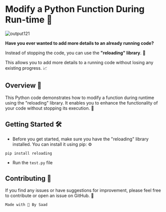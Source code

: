 # Modify a Python Function During Run-time 🚀

![output121](https://github.com/SaadARazzaq/PythonLive/assets/123338307/bfca6a54-8e1c-48a1-ba1c-ffac06fd2f20)

**Have you ever wanted to add more details to an already running code?**

Instead of stopping the code, you can use the **"reloading" library**. 🔄

This allows you to add more details to a running code without losing any existing progress. 📈

## Overview 📝

This Python code demonstrates how to modify a function during runtime using the "reloading" library. It enables you to enhance the functionality of your code without stopping its execution. 🐍

## Getting Started 🛠️

- Before you get started, make sure you have the "reloading" library installed. You can install it using pip: ⚙️

```bash
pip install reloading
```

- Run the `test.py` file

## Contributing 🤝

If you find any issues or have suggestions for improvement, please feel free to contribute or open an issue on GitHub. 🌟

```bash
Made with 💖 By Saad
```
